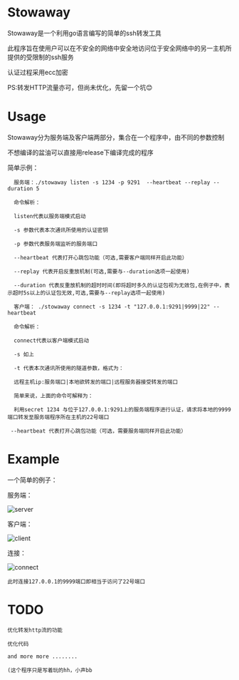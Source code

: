 # Stowaway

Stowaway是一个利用go语言编写的简单的ssh转发工具

此程序旨在使用户可以在不安全的网络中安全地访问位于安全网络中的另一主机所提供的受限制的ssh服务

认证过程采用ecc加密

PS:转发HTTP流量亦可，但尚未优化，先留一个坑:blush:

# Usage

Stowaway分为服务端及客户端两部分，集合在一个程序中，由不同的参数控制

不想编译的盆油可以直接用release下编译完成的程序

简单示例：
```
  服务端：./stowaway listen -s 1234 -p 9291  --heartbeat --replay --duration 5
  
  命令解析：
  
  listen代表以服务端模式启动
  
  -s 参数代表本次通讯所使用的认证密钥
  
  -p 参数代表服务端监听的服务端口

  --heartbeat 代表打开心跳包功能（可选,需要客户端同样开启此功能）

  --replay 代表开启反重放机制(可选,需要与--duration选项一起使用)

  --duration 代表反重放机制的超时时间(即将超时多久的认证包视为无效包,在例子中，表示超时5s以上的认证包无效,可选,需要与--replay选项一起使用)
```
```
  客户端： ./stowaway connect -s 1234 -t "127.0.0.1:9291|9999|22" --heartbeat
  
  命令解析：
  
  connect代表以客户端模式启动
  
  -s 如上
  
  -t 代表本次通讯所使用的隧道参数，格式为：
  
  远程主机ip:服务端口|本地欲转发的端口|远程服务器接受转发的端口
  
  简单来说，上面的命令可解释为：
  
  利用secret 1234 与位于127.0.0.1:9291上的服务端程序进行认证，请求将本地的9999端口转发至服务端程序所在主机的22号端口

 --heartbeat 代表打开心跳包功能（可选，需要服务端同样开启此功能） 
```
#  Example

一个简单的例子：

服务端：

![server](https://github.com/ph4ntonn/Stowaway/blob/master/img/server.png)

客户端：

![client](https://github.com/ph4ntonn/Stowaway/blob/master/img/client.png)

连接：

![connect](https://github.com/ph4ntonn/Stowaway/blob/master/img/connect.png)

```
此时连接127.0.0.1的9999端口即相当于访问了22号端口
```
# TODO
```
优化转发http流的功能

优化代码

and more more ........
```
```
(这个程序只是写着玩的hh，小声bb
```